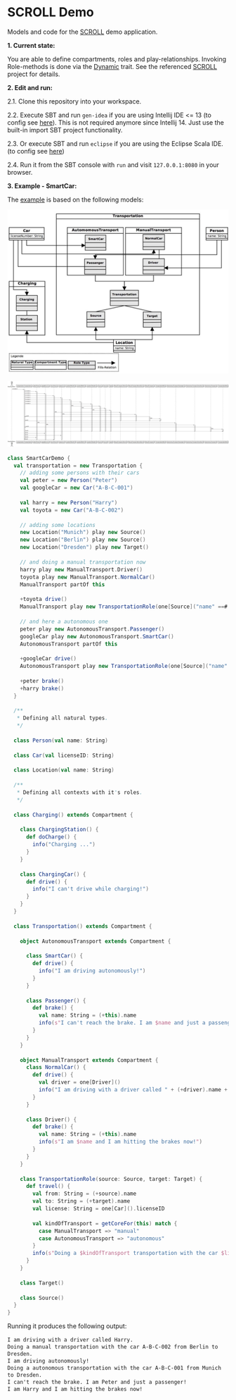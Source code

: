 SCROLL Demo
===========

Models and code for the [SCROLL][roledispatch] demo application.

**1. Current state:** 

You are able to define compartments, roles and play-relationships. Invoking Role-methods is done via the [Dynamic][scala-dynamic] trait.
See the referenced [SCROLL][roledispatch] project for details.
  
**2. Edit and run:**

2.1. Clone this repository into your workspace.

2.2. Execute SBT and run ```gen-idea``` if you are using Intellij IDE <= 13 (to config see [here][sbt-gen-idea]). This is not required anymore since Intellij 14. Just use the built-in import SBT project functionality.

2.3. Or execute SBT and run ```eclipse``` if you are using the Eclipse Scala IDE. (to config see [here][gen-eclipse])

2.4. Run it from the SBT console with ```run``` and visit ```127.0.0.1:8080``` in your browser.

**3. Example - SmartCar:**

The [example][smartcar] is based on the following models:

![SmartCarModel](models/SmartCar_with_compartments.jpg)

![SmartCarModelSequenceChar](models/SmartCar_SequenceChart.png)

```scala
class SmartCarDemo {
  val transportation = new Transportation {
    // adding some persons with their cars
    val peter = new Person("Peter")
    val googleCar = new Car("A-B-C-001")

    val harry = new Person("Harry")
    val toyota = new Car("A-B-C-002")

    // adding some locations
    new Location("Munich") play new Source()
    new Location("Berlin") play new Source()
    new Location("Dresden") play new Target()

    // and doing a manual transportation now
    harry play new ManualTransport.Driver()
    toyota play new ManualTransport.NormalCar()
    ManualTransport partOf this
    
    +toyota drive()
    ManualTransport play new TransportationRole(one[Source]("name" ==# "Berlin"), one[Target]()) travel()

    // and here a autonomous one
    peter play new AutonomousTransport.Passenger()
    googleCar play new AutonomousTransport.SmartCar()
    AutonomousTransport partOf this
    
    +googleCar drive()
    AutonomousTransport play new TransportationRole(one[Source]("name" ==# "Munich"), one[Target]()) travel()

    +peter brake()
    +harry brake()
  }

  /**
   * Defining all natural types.
   */

  class Person(val name: String)

  class Car(val licenseID: String)

  class Location(val name: String)

  /**
   * Defining all contexts with it's roles.
   */

  class Charging() extends Compartment {

    class ChargingStation() {
      def doCharge() {
        info("Charging ...")
      }
    }

    class ChargingCar() {
      def drive() {
        info("I can't drive while charging!")
      }
    }
  }

  class Transportation() extends Compartment {

    object AutonomousTransport extends Compartment {

      class SmartCar() {
        def drive() {
          info("I am driving autonomously!")
        }
      }

      class Passenger() {
        def brake() {
          val name: String = (+this).name
          info(s"I can't reach the brake. I am $name and just a passenger!")
        }
      }
    }

    object ManualTransport extends Compartment {
      class NormalCar() {
        def drive() {
          val driver = one[Driver]()
          info("I am driving with a driver called " + (+driver).name + ".")
        }
      }

      class Driver() {
        def brake() {
          val name: String = (+this).name
          info(s"I am $name and I am hitting the brakes now!")
        }
      }
    }

    class TransportationRole(source: Source, target: Target) {
      def travel() {
        val from: String = (+source).name
        val to: String = (+target).name
        val license: String = one[Car]().licenseID

        val kindOfTransport = getCoreFor(this) match {
          case ManualTransport => "manual"
          case AutonomousTransport => "autonomous"
        }
        info(s"Doing a $kindOfTransport transportation with the car $license from $from to $to.")
      }
    }

    class Target()

    class Source()
  }
}
```

Running it produces the following output:

```
I am driving with a driver called Harry.
Doing a manual transportation with the car A-B-C-002 from Berlin to Dresden.
I am driving autonomously!
Doing a autonomous transportation with the car A-B-C-001 from Munich to Dresden.
I can't reach the brake. I am Peter and just a passenger!
I am Harry and I am hitting the brakes now!
```


[sbt-gen-idea]: https://github.com/mpeltonen/sbt-idea
[gen-eclipse]: https://github.com/typesafehub/sbteclipse
[scala-dynamic]: http://www.scala-lang.org/api/current/#scala.Dynamic
[roledispatch]: https://github.com/max-leuthaeuser/SCROLL
[smartcar]: https://github.com/max-leuthaeuser/VLDBDemo/blob/master/src/main/scala/model/SmartCarDemo.scala
